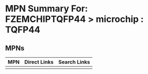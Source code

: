 



# MPN Summary For: FZEMCHIPTQFP44 > microchip : TQFP44

## MPNs
  

|MPN|Direct Links|Search Links|
| :--- | :--- | :--- |
||||
